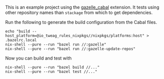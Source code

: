 This is an example project using the [gazelle_cabal][gazelle_cabal] extension.
It tests using other repository names than `stackage` from which to get dependencies.

Run the following to generate the build configuration from the Cabal files.
```bazel
echo "build --host_platform=@io_tweag_rules_nixpkgs//nixpkgs/platforms:host" > .bazelrc.local
nix-shell --pure --run "bazel run //:gazelle"
nix-shell --pure --run "bazel run //:gazelle-update-repos"
```
Now you can build and test with
```bazel
nix-shell --pure --run "bazel build //..."
nix-shell --pure --run "bazel test //..."
```

[gazelle_cabal]: https://github.com/tweag/gazelle_cabal
